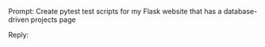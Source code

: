 Prompt: Create pytest test scripts for my Flask website that has a database-driven projects page

Reply: 